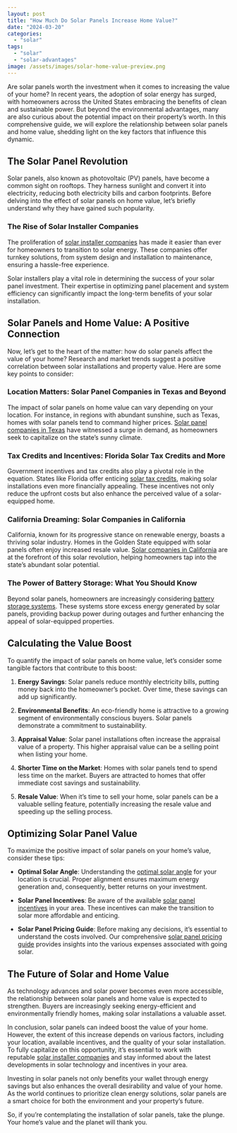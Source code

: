 ```yaml
---
layout: post
title: "How Much Do Solar Panels Increase Home Value?"
date: "2024-03-20"
categories: 
  - "solar"
tags: 
  - "solar"
  - "solar-advantages"
image: /assets/images/solar-home-value-preview.png
---
```


Are solar panels worth the investment when it comes to increasing the value of your home? In recent years, the adoption of solar energy has surged, with homeowners across the United States embracing the benefits of clean and sustainable power. But beyond the environmental advantages, many are also curious about the potential impact on their property’s worth. In this comprehensive guide, we will explore the relationship between solar panels and home value, shedding light on the key factors that influence this dynamic.

## The Solar Panel Revolution

Solar panels, also known as photovoltaic (PV) panels, have become a common sight on rooftops. They harness sunlight and convert it into electricity, reducing both electricity bills and carbon footprints. Before delving into the effect of solar panels on home value, let’s briefly understand why they have gained such popularity.

### **The Rise of Solar Installer Companies**

The proliferation of [solar installer companies](/solar-installer-companies-are-they-worth-the-investment/) has made it easier than ever for homeowners to transition to solar energy. These companies offer turnkey solutions, from system design and installation to maintenance, ensuring a hassle-free experience.

Solar installers play a vital role in determining the success of your solar panel investment. Their expertise in optimizing panel placement and system efficiency can significantly impact the long-term benefits of your solar installation.

## Solar Panels and Home Value: A Positive Connection

Now, let’s get to the heart of the matter: how do solar panels affect the value of your home? Research and market trends suggest a positive correlation between solar installations and property value. Here are some key points to consider:

### **Location Matters: Solar Panel Companies in Texas and Beyond**

The impact of solar panels on home value can vary depending on your location. For instance, in regions with abundant sunshine, such as Texas, homes with solar panels tend to command higher prices. [Solar panel companies in Texas](/solar-panel-companies-in-texas/) have witnessed a surge in demand, as homeowners seek to capitalize on the state’s sunny climate.

### **Tax Credits and Incentives: Florida Solar Tax Credits and More**

Government incentives and tax credits also play a pivotal role in the equation. States like Florida offer enticing [solar tax credits](/florida-solar-tax-credits/), making solar installations even more financially appealing. These incentives not only reduce the upfront costs but also enhance the perceived value of a solar-equipped home.

### **California Dreaming: Solar Companies in California**

California, known for its progressive stance on renewable energy, boasts a thriving solar industry. Homes in the Golden State equipped with solar panels often enjoy increased resale value. [Solar companies in California](/solar-companies-in-california/) are at the forefront of this solar revolution, helping homeowners tap into the state’s abundant solar potential.

### **The Power of Battery Storage: What You Should Know**

Beyond solar panels, homeowners are increasingly considering [battery storage systems](/solar-installers-and-battery-storage-systems-what-you-should-know/). These systems store excess energy generated by solar panels, providing backup power during outages and further enhancing the appeal of solar-equipped properties.

## Calculating the Value Boost

To quantify the impact of solar panels on home value, let’s consider some tangible factors that contribute to this boost:

1. **Energy Savings**: Solar panels reduce monthly electricity bills, putting money back into the homeowner’s pocket. Over time, these savings can add up significantly.

3. **Environmental Benefits**: An eco-friendly home is attractive to a growing segment of environmentally conscious buyers. Solar panels demonstrate a commitment to sustainability.

5. **Appraisal Value**: Solar panel installations often increase the appraisal value of a property. This higher appraisal value can be a selling point when listing your home.

7. **Shorter Time on the Market**: Homes with solar panels tend to spend less time on the market. Buyers are attracted to homes that offer immediate cost savings and sustainability.

9. **Resale Value**: When it’s time to sell your home, solar panels can be a valuable selling feature, potentially increasing the resale value and speeding up the selling process.

## Optimizing Solar Panel Value

To maximize the positive impact of solar panels on your home’s value, consider these tips:

- **Optimal Solar Angle**: Understanding the [optimal solar angle](/optimal-solar-angle/) for your location is crucial. Proper alignment ensures maximum energy generation and, consequently, better returns on your investment.

- **Solar Panel Incentives**: Be aware of the available [solar panel incentives](/solar-panel-incentives/) in your area. These incentives can make the transition to solar more affordable and enticing.

- **Solar Panel Pricing Guide**: Before making any decisions, it’s essential to understand the costs involved. Our comprehensive [solar panel pricing guide](/solar-panel-pricing-guide-understanding-the-costs-of-going-solar/) provides insights into the various expenses associated with going solar.

## The Future of Solar and Home Value

As technology advances and solar power becomes even more accessible, the relationship between solar panels and home value is expected to strengthen. Buyers are increasingly seeking energy-efficient and environmentally friendly homes, making solar installations a valuable asset.

In conclusion, solar panels can indeed boost the value of your home. However, the extent of this increase depends on various factors, including your location, available incentives, and the quality of your solar installation. To fully capitalize on this opportunity, it’s essential to work with reputable [solar installer companies](/solar-installer-companies-are-they-worth-the-investment/) and stay informed about the latest developments in solar technology and incentives in your area.

Investing in solar panels not only benefits your wallet through energy savings but also enhances the overall desirability and value of your home. As the world continues to prioritize clean energy solutions, solar panels are a smart choice for both the environment and your property’s future.

So, if you’re contemplating the installation of solar panels, take the plunge. Your home’s value and the planet will thank you.
